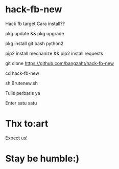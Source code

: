 # hack-fb-new
Hack fb target
Cara install??

pkg update && pkg upgrade

pkg install git bash python2

pip2 install mechanize && pip2 install requests

git clone https://github.com/bangzaht/hack-fb-new

cd hack-fb-new

sh Brutenew.sh

Tulis perbaris ya

Enter satu satu

# Thx to:art
Expect us!

# Stay be humble:)
